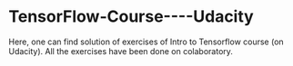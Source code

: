 # TensorFlow-Course----Udacity
Here, one can find solution of exercises of Intro to Tensorflow course (on Udacity).
All the exercises have been done on colaboratory.
